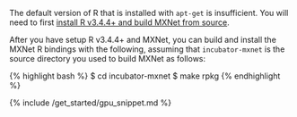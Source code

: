 The default version of R that is installed with `apt-get` is insufficient. You will need
to first
[install R v3.4.4+ and build MXNet from
source](/get_started/ubuntu_setup.html#install-the-mxnet-package-for-r).

After you have setup R v3.4.4+ and MXNet, you can build and install the MXNet R bindings
with the
following, assuming that `incubator-mxnet` is the source directory you used to build
MXNet as follows:

{% highlight bash %}
$ cd incubator-mxnet
$ make rpkg
{% endhighlight %}

{% include /get_started/gpu_snippet.md %}